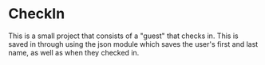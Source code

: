 # CheckIn
This is a small project that consists of a "guest" that checks in.  This is saved in through using the json module which saves the user's first and last name, as well as when they checked in.
